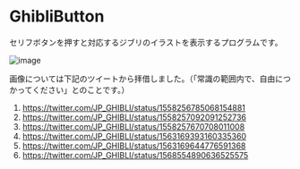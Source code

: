 # GhibliButton

セリフボタンを押すと対応するジブリのイラストを表示するプログラムです。

![image](https://user-images.githubusercontent.com/2605401/184498580-b69ae088-01fe-4d37-9183-c4dd15895d16.png)

画像については下記のツイートから拝借しました。（「常識の範囲内で、自由につかってください」とのことです。）

1. https://twitter.com/JP_GHIBLI/status/1558256785068154881
1. https://twitter.com/JP_GHIBLI/status/1558257092091252736
1. https://twitter.com/JP_GHIBLI/status/1558257670708011008
1. https://twitter.com/JP_GHIBLI/status/1563169393160335360
1. https://twitter.com/JP_GHIBLI/status/1563169644776591368
1. https://twitter.com/JP_GHIBLI/status/1568554890636525575
